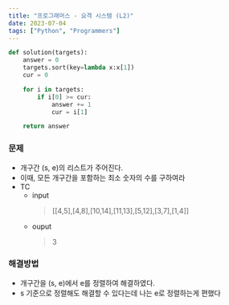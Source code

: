 ```yaml
---
title: "프로그래머스 - 요격 시스템 (L2)"
date: 2023-07-04
tags: ["Python", "Programmers"]
---
```


```python
def solution(targets):
    answer = 0
    targets.sort(key=lambda x:x[1])
    cur = 0

    for i in targets:
        if i[0] >= cur:
            answer += 1
            cur = i[1]

    return answer
```

### 문제

- 개구간 (s, e)의 리스트가 주어진다.
- 이때, 모든 개구간을 포함하는 최소 숫자의 수를 구하여라
- TC
  - input
    > [[4,5],[4,8],[10,14],[11,13],[5,12],[3,7],[1,4]]
  - ouput
    > 3

### 해결방법

- 개구간을 (s, e)에서 e를 정렬하여 해결하였다.
- s 기준으로 정렬해도 해결할 수 있다는데 나는 e로 정렬하는게 편했다
